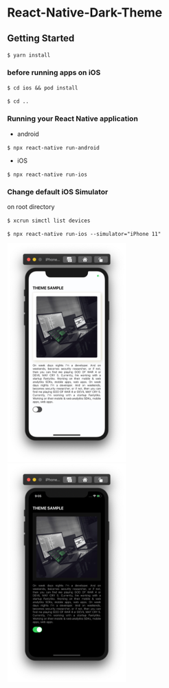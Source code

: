 # React-Native-Dark-Theme

## Getting Started

`$ yarn install`

### before running apps on iOS

`$ cd ios && pod install`

`$ cd ..`

### Running your React Native application

- android

`$ npx react-native run-android`

- iOS

`$ npx react-native run-ios`

### Change default iOS Simulator

on root directory

`$ xcrun simctl list devices`

`$ npx react-native run-ios --simulator="iPhone 11"`

<div>
<img src="light.png" alt="Light theme Screenshot" width="277" height="508">
<img src="dark.png" alt="Dark theme Screenshot" width="277" height="508">
</div>

<!--
![Light Theme Screenshot](light.png =277x508)
![Dark Theme Screenshot](dark.png =277x508) -->
